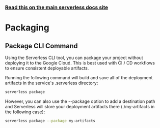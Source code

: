 <!--
title: Serverless Framework Guide - Google Cloud Functions Guide - Packaging
menuText: Packaging
menuOrder: 9
description: How the Serverless Framework packages your Google Cloud Functions functions and other available options
layout: Doc
-->

<!-- DOCS-SITE-LINK:START automatically generated  -->
### [Read this on the main serverless docs site](https://www.serverless.com/framework/docs/providers/google/guide/packaging)
<!-- DOCS-SITE-LINK:END -->

# Packaging

## Package CLI Command

Using the Serverless CLI tool, you can package your project without deploying it to the Google Cloud. This is best used with CI / CD workflows to ensure consistent deployable artifacts.

Running the following command will build and save all of the deployment artifacts in the service's .serverless directory:

```bash
serverless package
```

However, you can also use the --package option to add a destination path and Serverless will store your deployment artifacts there (./my-artifacts in the following case):

```bash
serverless package --package my-artifacts
```
